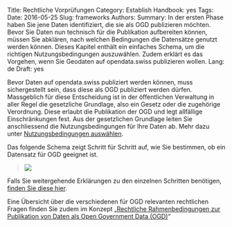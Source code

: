 Title: Rechtliche Vorprüfungen
Category: Establish
Handbook: yes
Tags:
Date: 2016-05-25
Slug: frameworks
Authors:
Summary: In der ersten Phase haben Sie jene Daten identifiziert, die sie als OGD publizieren möchten. Bevor Sie Daten nun technisch für die Publikation aufbereiten können, müssen Sie abklären, nach welchen Bedingungen die Datensätze genutzt werden können. Dieses Kapitel enthält ein einfaches Schema, um die richtigen Nutzungsbedingungen auszuwählen. Zudem erklärt es das Vorgehen, wenn Sie Geodaten auf opendata.swiss publizieren wollen.
Lang: de
Draft: yes


Bevor Daten auf opendata.swiss publiziert werden können, muss sichergestellt sein, dass diese als OGD publiziert werden dürfen. Massgeblich für diese Entscheidung ist in der öffentlichen Verwaltung in aller Regel die gesetzliche Grundlage, also ein Gesetz oder die zugehörige Verordnung. Diese erlaubt die Publikation der OGD und legt allfällige Einschränkungen fest. Aus der gesetzlichen Grundlage leiten Sie anschliessend die Nutzungsbedingungen für Ihre Daten ab. Mehr dazu unter [Nutzungsbedingungen auswählen](terms).

Das folgende Schema zeigt Schritt für Schritt auf, wie Sie bestimmen, ob ein Datensatz für OGD geeignet ist.

> ![](../../images/chart-arbeitshilfe-publikation.png)

Falls Sie weitergehende Erklärungen zu den einzelnen Schritten benötigen, [finden Sie diese hier](/de/library/arbeitshilfe-publikation).

Eine Übersicht über die verschiedenen für OGD relevanten rechtlichen Fragen finden Sie zudem im Konzept „[Rechtliche Rahmenbedingungen zur Publikation von Daten als Open Government Data (OGD)](/de/library/konzept-rechtliche-rahmen)“
